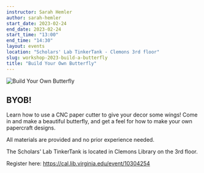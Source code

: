 ```yaml
---
instructor: Sarah Hemler
author: sarah-hemler
start_date: 2023-02-24
end_date: 2023-02-24
start_time: "13:00"
end_time: "14:30"
layout: events
location: "Scholars' Lab TinkerTank - Clemons 3rd floor"
slug: workshop-2023-build-a-butterfly
title: "Build Your Own Butterfly"
---
```


![Build Your Own Butterfly](/assets/post-media/workshops/butterfly.png)

## BYOB!

Learn how to use a CNC paper cutter to give your decor some wings! Come in and make a beautiful butterfly, and get a feel for how to make your own papercraft designs.

All materials are provided and no prior experience needed. 

The Scholars' Lab TinkerTank is located in Clemons Library on the 3rd floor.

Register here: [https://cal.lib.virginia.edu/event/10304254 ](https://cal.lib.virginia.edu/event/10304254)
